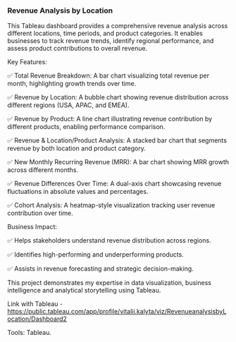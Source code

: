 ### Revenue Analysis by Location

This Tableau dashboard provides a comprehensive revenue analysis across different locations, time periods, and product 
categories. It enables businesses to track revenue trends, identify regional performance, and assess product 
contributions to overall revenue.

Key Features:

✅ Total Revenue Breakdown: A bar chart visualizing total revenue per month, highlighting growth trends over time.

✅ Revenue by Location: A bubble chart showing revenue distribution across different regions (USA, APAC, and EMEA).

✅ Revenue by Product: A line chart illustrating revenue contribution by different products, enabling performance comparison.

✅ Revenue & Location/Product Analysis: A stacked bar chart that segments revenue by both location and product category.

✅ New Monthly Recurring Revenue (MRR): A bar chart showing MRR growth across different months.

✅ Revenue Differences Over Time: A dual-axis chart showcasing revenue fluctuations in absolute values and percentages.

✅ Cohort Analysis: A heatmap-style visualization tracking user revenue contribution over time.

Business Impact:

✅ Helps stakeholders understand revenue distribution across regions.

✅ Identifies high-performing and underperforming products.

✅ Assists in revenue forecasting and strategic decision-making.

This project demonstrates my expertise in data visualization, business intelligence and analytical storytelling using 
Tableau.

Link with Tableau - https://public.tableau.com/app/profile/vitalii.kalyta/viz/RevenueanalysisbyLocation/Dashboard2

Tools: Tableau.